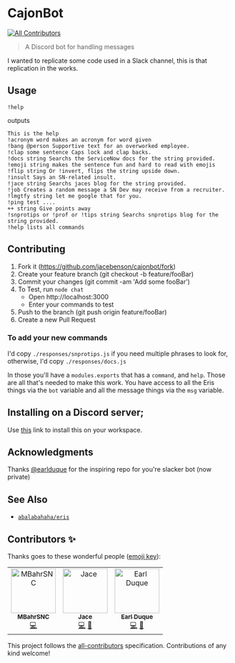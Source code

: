 # CajonBot 
[![All Contributors](https://img.shields.io/badge/all_contributors-3-orange.svg?style=flat-square)](#contributors)

> A Discord bot for handling messages

I wanted to replicate some code used in a Slack channel, this is that replication in the works.

## Usage

```
!help
```

outputs

```
This is the help
!acronym word makes an acronym for word given
!bang @person Supportive text for an overworked employee.
!clap some sentence Caps lock and clap backs.
!docs string Searchs the ServiceNow docs for the string provided.
!emoji string makes the sentence fun and hard to read with emojis
!flip string Or !invert, flips the string upside down.
!insult Says an SN-related insult.
!jace string Searchs jaces blog for the string provided.
!job Creates a random message a SN Dev may receive from a recruiter.
!lmgtfy string let me google that for you.
!ping test ....
++ string Give points away
!snprotips or !prof or !tips string Searchs snprotips blog for the string provided.
!help lists all commands
```

## Contributing

1. Fork it (https://github.com/jacebenson/cajonbot/fork)
1. Create your feature branch (git checkout -b feature/fooBar)
1. Commit your changes (git commit -am 'Add some fooBar')
1. To Test, run `node chat` 
   - Open http://localhost:3000
   - Enter your commands to test
1. Push to the branch (git push origin feature/fooBar)
1. Create a new Pull Request

### To add your new commands
I'd copy `./responses/snprotips.js` if you need multiple phrases to look for, otherwise, I'd copy `./responses/docs.js`

In those you'll have a `modules.exports` that has a `command`, and `help`.  Those are all that's needed to make this work.  You have access to all the Eris things via the `bot` variable and all the message things via the `msg` variable.

## Installing on a Discord server;

Use [this](https://discordapp.com/oauth2/authorize?&client_id=490235035627028511&scope=bot&permissions=0) link to install this on your workspace.

## Acknowledgments

Thanks [@earlduque](https://github.com/earlduque) for the inspiring repo for you're slacker bot (now private)

## See Also
- [`abalabahaha/eris`](https://github.com/abalabahaha/eris)

## Contributors ✨

Thanks goes to these wonderful people ([emoji key](https://allcontributors.org/docs/en/emoji-key)):

<!-- ALL-CONTRIBUTORS-LIST:START - Do not remove or modify this section -->
<!-- prettier-ignore -->
<table>
  <tr>
    <td align="center"><a href="https://github.com/MBahrSNC"><img src="https://avatars2.githubusercontent.com/u/9096072?v=4" width="100px;" alt="MBahrSNC"/><br /><sub><b>MBahrSNC</b></sub></a><br /><a href="https://github.com/jacebenson/cajunbot/commits?author=MBahrSNC" title="Code">💻</a></td>
    <td align="center"><a href="https://blog.jace.pro"><img src="https://avatars3.githubusercontent.com/u/638764?v=4" width="100px;" alt="Jace"/><br /><sub><b>Jace</b></sub></a><br /><a href="https://github.com/jacebenson/cajunbot/commits?author=jacebenson" title="Code">💻</a> <a href="#ideas-jacebenson" title="Ideas, Planning, & Feedback">🤔</a></td>
    <td align="center"><a href="https://github.com/earlduque"><img src="https://avatars1.githubusercontent.com/u/31702109?v=4" width="100px;" alt="Earl Duque"/><br /><sub><b>Earl Duque</b></sub></a><br /><a href="https://github.com/jacebenson/cajunbot/commits?author=earlduque" title="Code">💻</a> <a href="#ideas-earlduque" title="Ideas, Planning, & Feedback">🤔</a></td>
  </tr>
</table>

<!-- ALL-CONTRIBUTORS-LIST:END -->

This project follows the [all-contributors](https://github.com/all-contributors/all-contributors) specification. Contributions of any kind welcome!